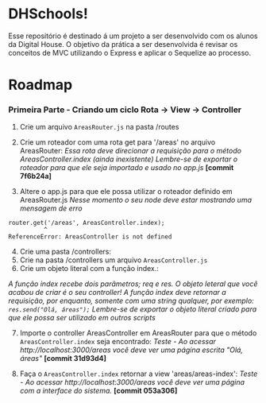 # DHSchools!

Esse repositório é destinado á um projeto a ser desenvolvido com os alunos da Digital House. O objetivo da prática a ser desenvolvida é revisar os conceitos de MVC utilizando o Express e aplicar o Sequelize ao processo.


# Roadmap

### Primeira Parte - Criando um ciclo Rota → View → Controller

 1. Crie um arquivo `AreasRouter.js` na pasta /routes
 2. Crie um roteador com uma rota get para '/areas' no arquivo AreasRouter:
*Essa rota deve direcionar a requisição para o método AreasController.index (ainda inexistente)*
*Lembre-se de exportar o roteador para que ele seja importado e usado no app.js*
**[commit 7f6b24a]**

 3. Altere o app.js para que ele possa utilizar o roteador definido em AreasRouter.js
*Nesse momento o seu node deve estar mostrando uma mensagem de erro*
```
router.get('/areas', AreasController.index);
          ^
ReferenceError: AreasController is not defined
```
4. Crie uma pasta /controllers:
5. Crie na pasta /controllers um arquivo `AreasController.js`
6. Crie um objeto literal com a função index.:

*A função index recebe dois parâmetros; req e res.*
*O objeto leteral que você acabou de criar é o seu controller!*
*A função index deve retornar a requisição, por enquanto, somente com uma string qualquer, por exemplo: `res.send("Olá, áreas");`*
*Lembre-se de exportar o objeto literal criado para que ele possa ser utilizado em outros scripts*

7. Importe o controller AreasController em AreasRouter para que o método `AreasController.index` seja encontrado:
*Teste - Ao acessar http://localhost:3000/areas você deve ver uma página escrita "Olá, áreas"*
**[commit 31d93d4]**

8. Faça o `AreasController.index` retornar a view 'areas/areas-index':
*Teste - Ao acessar http://localhost:3000/areas você deve ver uma página com a interface do sistema.*
**[commit 053a306]**